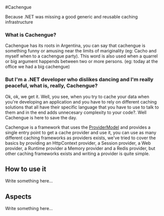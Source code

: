 #Cachengue

Because .NET was missing a good generic and reusable caching infrastructure

### What is Cachengue?

Cachengue has its roots in Argentina, you can say that cachengue is something funny or amusing near the limits of mariginality (eg: Cacho and myself when to a cachengue party). This word is also used when a quarrel or big argument happends between two or more persons. (eg: today at the office we had a big cachengue)

### But I'm a .NET developer who dislikes dancing and I'm really peaceful, what is, really, Cachengue?

Ok, ok, we get it. Well, you see, when you try to cache your data when you're developing an application and you have to rely on different caching solutions that all have their specific language that you have to use to talk to them and in the end adds unnecesary complexity to your code?. Well Cachengue is here to save the day.

Cachengue is a framework that uses the [ProviderModel](http://github.com/eallegretta/providermodel) and provides a single entry point to get a cache provider and use it, you can use as many different caching frameworks as providers exists, we've tried to cover the basics by providing an HttpContext provider, a Session provider, a Web provider, a Runtime provider a Memory provider and a Redis provider, but other caching frameworks exists and writing a provider is quite simple.


## How to use it

Write something here...

## Aspects

Write something here...
